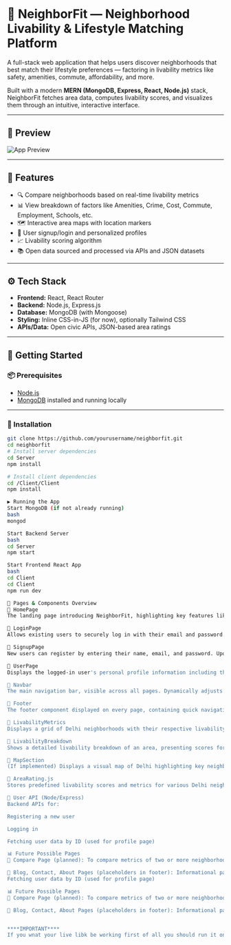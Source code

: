 # 🏡 NeighborFit — Neighborhood Livability & Lifestyle Matching Platform

A full-stack web application that helps users discover neighborhoods that best match their lifestyle preferences — factoring in livability metrics like safety, amenities, commute, affordability, and more.

Built with a modern **MERN (MongoDB, Express, React, Node.js)** stack, NeighborFit fetches area data, computes livability scores, and visualizes them through an intuitive, interactive interface.

---

## 📸 Preview

![App Preview](./preview.gif) <!-- optional if you have a demo gif or screenshot -->

---

## 🌟 Features

- 🔍 Compare neighborhoods based on real-time livability metrics
- 📊 View breakdown of factors like Amenities, Crime, Cost, Commute, Employment, Schools, etc.
- 🗺️ Interactive area maps with location markers
- 📝 User signup/login and personalized profiles
- 📈 Livability scoring algorithm
- 📚 Open data sourced and processed via APIs and JSON datasets

---

## ⚙️ Tech Stack

- **Frontend:** React, React Router
- **Backend:** Node.js, Express.js
- **Database:** MongoDB (with Mongoose)
- **Styling:** Inline CSS-in-JS (for now), optionally Tailwind CSS
- **APIs/Data:** Open civic APIs, JSON-based area ratings

---

## 🚀 Getting Started

### 📦 Prerequisites

- [Node.js](https://nodejs.org/en/download/)
- [MongoDB](https://www.mongodb.com/try/download/community) installed and running locally

---

### 🔧 Installation

```bash
git clone https://github.com/yourusername/neighborfit.git
cd neighborfit
# Install server dependencies
cd Server
npm install

# Install client dependencies
cd /Client/Client
npm install

▶️ Running the App
Start MongoDB (if not already running)
bash
mongod

Start Backend Server
bash
cd Server
npm start

Start Frontend React App
bash
cd Client
cd Client
npm run dev

📄 Pages & Components Overview
📌 HomePage
The landing page introducing NeighborFit, highlighting key features like neighborhood matching based on amenities, safety, commute, and other lifestyle factors. It includes sections with imagery and descriptive text to guide new users.

📌 LoginPage
Allows existing users to securely log in with their email and password. On successful login, users are redirected to their personalized profile page.

📌 SignupPage
New users can register by entering their name, email, and password. Upon successful signup, the user is redirected to their profile page.

📌 UserPage
Displays the logged-in user's personal profile information including their name, email, and the date they joined the platform.

📌 Navbar
The main navigation bar, visible across all pages. Dynamically adjusts links based on whether a user is logged in or not. Provides access to Home, Map, Areas, Login, and Signup pages.

📌 Footer
The footer component displayed on every page, containing quick navigation links like Home, About, Contact, and Blog along with developer credits.

📌 LivabilityMetrics
Displays a grid of Delhi neighborhoods with their respective livability scores. Clicking on a neighborhood redirects users to a detailed metrics page for that area.

📌 LivabilityBreakdown
Shows a detailed livability breakdown of an area, presenting scores for different factors like amenities, crime, commute, cost of living, schools, and healthcare in a clean, card-based layout.

📌 MapSection
(If implemented) Displays a visual map of Delhi highlighting key neighborhoods. Intended to integrate livability scores and interactive location markers.

📌 AreaRating.js
Stores predefined livability scores and metrics for various Delhi neighborhoods, acting as a data source for the frontend pages.

📌 User API (Node/Express)
Backend APIs for:

Registering a new user

Logging in

Fetching user data by ID (used for profile page)

📊 Future Possible Pages
📍 Compare Page (planned): To compare metrics of two or more neighborhoods side by side.

📌 Blog, Contact, About Pages (placeholders in footer): Informational pages for platform content and outreach.
Fetching user data by ID (used for profile page)

📊 Future Possible Pages
📍 Compare Page (planned): To compare metrics of two or more neighborhoods side by side.

📌 Blog, Contact, About Pages (placeholders in footer): Informational pages for platform content and outreach.


****IMPORTANT****
If you wnat your live libk be working first of all you should run it on your  localhost .
